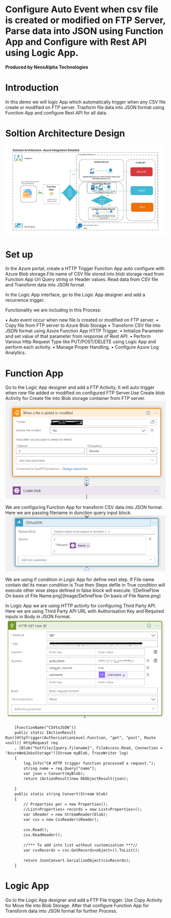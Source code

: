# Configure Auto Event when csv file is created or modified on FTP Server, Parse data into JSON using Function App and Configure with Rest API using Logic App.
**Produced by NeosAlpha Technologies**

# Introduction
In this demo we will logic App which automatically trigger when any CSV file create or modified on FTP server. Trasform file data into JSON format using Function App
and configure Rest API for all data.

# Soltion Architecture Design
![SolutionArchitecture.png](Image/SolutionArchitecture.png)


# Set up

In the Azure portal, create a HTTP Trigger Function App auto configure with Azure Blob storage.File name of CSV file stored into blob storage read from Function App Url Query string or Header values.
Read data from CSV file and Transform data into JSON format.

In the Logic App interface, go to the Logic App designer and add a recurrence trigger.


Functionality we are including in this Process:

•	Auto event occur when new file is created or modified on FTP server.
•	Copy file from FTP server to Azure Blob Storage
•	Transform CSV file into JSON format using Azure Function App HTTP Trigger.
•	Initialize Parameter and set value of that parameter from response of Rest API.
•	Perform Various Http Request Type like PUT/POST/DELETE using Logic App and perform each activity.
•	Manage Proper Handling.
•	Configure Azure Log Analytics.


# Function App

Go to the Logic App designer and add a FTP Activity, It will auto trigger when new file added or modified on configured FTP Server.Use Create blob Activity for Create file into Blob storage container from FTP server.
![FTPServerAccess.png](Image/FTPServerAccess.png)

We are configuring Function App for transform CSV data into JSON format. Here we are passing filename in dunction query input block.
![FunctionApp.png](Image/FunctionApp.png)

We are using if condition in Logic App for define next step. If File name contain del its mean condition is True then Steps defile in True condition will execute other wise steps defined in false block will execute.
![DefineFlow On basis of File Name.png](Image/DefineFlow On basis of File Name.png)

In Logic App we are using HTTP activity for configuring Third Party API. Here we are using Third Party API URL with Authorisation Key and Required inputs in Body in JSON Format.
![CallThirdPartyAPI.png](Image/CallThirdPartyAPI.png)
      
        [FunctionName("CSVtoJSON")]
        public static IActionResult Run([HttpTrigger(AuthorizationLevel.Function, "get", "post", Route =null)] HttpRequest req
        , [Blob("hotfile/{query.filename}", FileAccess.Read, Connection = "AzureWebJobsStorage")]Stream myBlob, TraceWriter log)
        {
            log.Info("C# HTTP trigger function processed a request.");
            string name = req.Query["name"];
            var json = Convert(myBlob);
            return (ActionResult)new OkObjectResult(json);
           
        }
        public static string Convert(Stream blob)
        {
            // Properties per = new Properties();
            //List<Properties> records = new List<Properties>();
            var sReader = new StreamReader(blob);
            var csv = new CsvReader(sReader);

            csv.Read();
            csv.ReadHeader();

            //*** To add into list without customization ***//
            var csvRecords = csv.GetRecords<object>().ToList();

            return JsonConvert.SerializeObject(csvRecords);
        }

# Logic App
Go to the Logic App designer and add a FTP File trigger. Use Copy Activity for Move file into Blob Storage. After that configure Function App for Transform data into JSON format for further Process.


